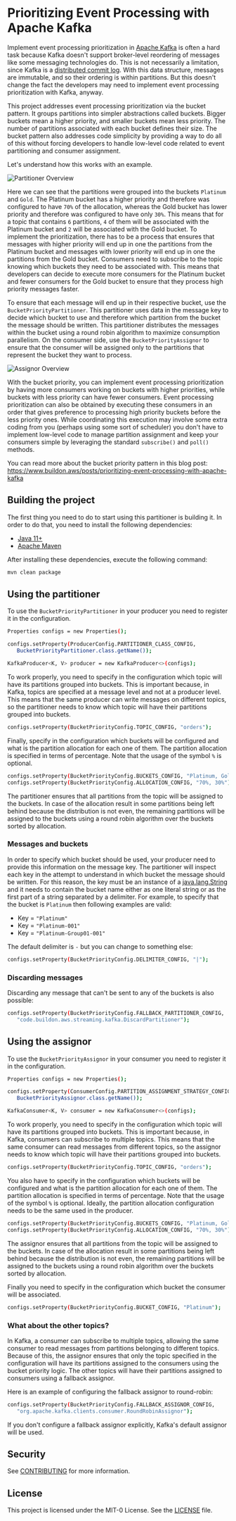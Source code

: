 # Prioritizing Event Processing with Apache Kafka

Implement event processing prioritization in [Apache Kafka](https://kafka.apache.org) is often a hard task because Kafka doesn't support broker-level reordering of messages like some messaging technologies do. This is not necessarily a limitation, since Kafka is a [distributed commit log](https://engineering.linkedin.com/distributed-systems/log-what-every-software-engineer-should-know-about-real-time-datas-unifying). With this data structure, messages are immutable, and so their ordering is within partitions. But this doesn't change the fact the developers may need to implement event processing prioritization with Kafka, anyway.

This project addresses event processing prioritization via the bucket pattern. It groups partitions into simpler abstractions called buckets. Bigger buckets mean a higher priority, and smaller buckets mean less priority. The number of partitions associated with each bucket defines their size. The bucket pattern also addresses code simplicity by providing a way to do all of this without forcing developers to handle low-level code related to event partitioning and consumer assignment.

Let's understand how this works with an example.

![Partitioner Overview](images/partitioner-overview.png)

Here we can see that the partitions were grouped into the buckets `Platinum` and `Gold`. The Platinum bucket has a higher priority and therefore was configured to have `70%` of the allocation, whereas the Gold bucket has lower priority and therefore was configured to have only `30%`. This means that for a topic that contains `6` partitions, `4` of them will be associated with the Platinum bucket and `2` will be associated with the Gold bucket. To implement the prioritization, there has to be a process that ensures that messages with higher priority will end up in one the partitions from the Platinum bucket and messages with lower priority will end up in one the partitions from the Gold bucket. Consumers need to subscribe to the topic knowing which buckets they need to be associated with. This means that developers can decide to execute more consumers for the Platinum bucket and fewer consumers for the Gold bucket to ensure that they process high priority messages faster.

To ensure that each message will end up in their respective bucket, use the `BucketPriorityPartitioner`. This partitioner uses data in the message key to decide which bucket to use and therefore which partition from the bucket the message should be written. This partitioner distributes the messages within the bucket using a round robin algorithm to maximize consumption parallelism. On the consumer side, use the `BucketPriorityAssignor` to ensure that the consumer will be assigned only to the partitions that represent the bucket they want to process.

![Assignor Overview](images/assignor-overview.png)

With the bucket priority, you can implement event processing prioritization by having more consumers working on buckets with higher priorities, while buckets with less priority can have fewer consumers. Event processing prioritization can also be obtained by executing these consumers in an order that gives preference to processing high priority buckets before the less priority ones. While coordinating this execution may involve some extra coding from you (perhaps using some sort of scheduler) you don't have to implement low-level code to manage partition assignment and keep your consumers simple by leveraging the standard `subscribe()` and `poll()` methods.

You can read more about the bucket priority pattern in this blog post: https://www.buildon.aws/posts/prioritizing-event-processing-with-apache-kafka

## Building the project

The first thing you need to do to start using this partitioner is building it. In order to do that, you need to install the following dependencies:

- [Java 11+](https://openjdk.java.net/)
- [Apache Maven](https://maven.apache.org/)

After installing these dependencies, execute the following command:

```bash
mvn clean package
```

## Using the partitioner

To use the `BucketPriorityPartitioner` in your producer you need to register it in the configuration.

```bash
Properties configs = new Properties();

configs.setProperty(ProducerConfig.PARTITIONER_CLASS_CONFIG,
   BucketPriorityPartitioner.class.getName());

KafkaProducer<K, V> producer = new KafkaProducer<>(configs);
```

To work properly, you need to specify in the configuration which topic will have its partitions grouped into buckets. This is important because, in Kafka, topics are specified at a message level and not at a producer level. This means that the same producer can write messages on different topics, so the partitioner needs to know which topic will have their partitions grouped into buckets.

```bash
configs.setProperty(BucketPriorityConfig.TOPIC_CONFIG, "orders");
```

Finally, specify in the configuration which buckets will be configured and what is the partition allocation for each one of them. The partition allocation is specified in terms of percentage. Note that the usage of the symbol `%` is optional.

```bash
configs.setProperty(BucketPriorityConfig.BUCKETS_CONFIG, "Platinum, Gold");
configs.setProperty(BucketPriorityConfig.ALLOCATION_CONFIG, "70%, 30%");
```

The partitioner ensures that all partitions from the topic will be assigned to the buckets.
In case of the allocation result in some partitions being left behind because the distribution is not even, the remaining partitions will be assigned to the buckets using a round robin algorithm over the buckets sorted by allocation.

### Messages and buckets

In order to specify which bucket should be used, your producer need to provide this information on the message key. The partitioner will inspect each key in the attempt to understand in which bucket the message should be written. For this reason, the key must be an instance of a [java.lang.String](https://docs.oracle.com/en/java/javase/11/docs/api/java.base/java/lang/String.html) and it needs to contain the bucket name either as one literal string or as the first part of a string separated by a delimiter. For example, to specify that the bucket is `Platinum` then following examples are valid:

* Key = `"Platinum"`
* Key = `"Platinum-001"`
* Key = `"Platinum-Group01-001"`

The default delimiter is `-` but you can change to something else:

```bash
configs.setProperty(BucketPriorityConfig.DELIMITER_CONFIG, "|");
```

### Discarding messages

Discarding any message that can't be sent to any of the buckets is also possible:

```bash
configs.setProperty(BucketPriorityConfig.FALLBACK_PARTITIONER_CONFIG,
   "code.buildon.aws.streaming.kafka.DiscardPartitioner");
```

## Using the assignor

To use the `BucketPriorityAssignor` in your consumer you need to register it in the configuration.

```bash
Properties configs = new Properties();

configs.setProperty(ConsumerConfig.PARTITION_ASSIGNMENT_STRATEGY_CONFIG,
   BucketPriorityAssignor.class.getName());

KafkaConsumer<K, V> consumer = new KafkaConsumer<>(configs);
```

To work properly, you need to specify in the configuration which topic will have its partitions grouped into buckets. This is important because, in Kafka, consumers can subscribe to multiple topics. This means that the same consumer can read messages from different topics, so the assignor needs to know which topic will have their partitions grouped into buckets.

```bash
configs.setProperty(BucketPriorityConfig.TOPIC_CONFIG, "orders");
```

You also have to specify in the configuration which buckets will be configured and what is the partition allocation for each one of them.
The partition allocation is specified in terms of percentage. Note that the usage of the symbol `%` is optional. Ideally, the partition allocation configuration needs to be the same used in the producer.


```bash
configs.setProperty(BucketPriorityConfig.BUCKETS_CONFIG, "Platinum, Gold");
configs.setProperty(BucketPriorityConfig.ALLOCATION_CONFIG, "70%, 30%");
```

The assignor ensures that all partitions from the topic will be assigned to the buckets.
In case of the allocation result in some partitions being left behind because the distribution is not even, the remaining partitions will be assigned to the buckets using a round robin algorithm over the buckets sorted by allocation.

Finally you need to specify in the configuration which bucket the consumer will be associated.

```bash
configs.setProperty(BucketPriorityConfig.BUCKET_CONFIG, "Platinum");
```

### What about the other topics?

In Kafka, a consumer can subscribe to multiple topics, allowing the same consumer to read messages from partitions belonging to different topics. Because of this, the assignor ensures that only the topic specified in the configuration will have its partitions assigned to the consumers using the bucket priority logic. The other topics will have their partitions assigned to consumers using a fallback assignor.

Here is an example of configuring the fallback assignor to round-robin:

```bash
configs.setProperty(BucketPriorityConfig.FALLBACK_ASSIGNOR_CONFIG,
   "org.apache.kafka.clients.consumer.RoundRobinAssignor");
```

If you don't configure a fallback assignor explicitly, Kafka's default assignor will be used.

## Security

See [CONTRIBUTING](CONTRIBUTING.md#security-issue-notifications) for more information.

## License

This project is licensed under the MIT-0 License. See the [LICENSE](./LICENSE) file.
